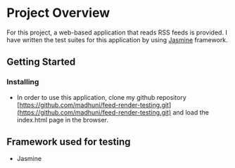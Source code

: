 # Project Overview

For this project, a web-based application that reads RSS feeds is provided. I have written the test suites for this application by using [Jasmine](http://jasmine.github.io/) framework.

## Getting Started

### Installing

* In order to use this application, clone my github repository [https://github.com/madhuni/feed-render-testing.git](https://github.com/madhuni/feed-render-testing.git) and load the index.html page in the browser.

## Framework used for testing

* Jasmine